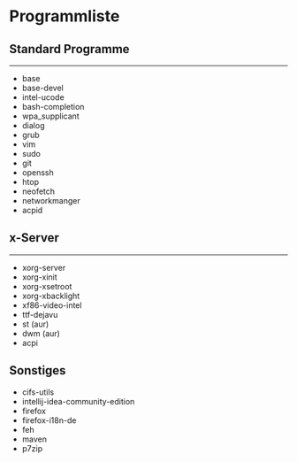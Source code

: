 # Programmliste
## Standard Programme
---
* base
* base-devel
* intel-ucode
* bash-completion
* wpa_supplicant
* dialog
* grub
* vim
* sudo
* git
* openssh
* htop
* neofetch
* networkmanger
* acpid
## x-Server
---
* xorg-server
* xorg-xinit
* xorg-xsetroot
* xorg-xbacklight
* xf86-video-intel
* ttf-dejavu
* st (aur)
* dwm (aur)
* acpi
## Sonstiges
* cifs-utils
* intellij-idea-community-edition 
* firefox
* firefox-i18n-de
* feh
* maven
* p7zip

